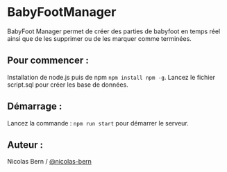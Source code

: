 # BabyFootManager


BabyFoot Manager permet de créer des parties de babyfoot en temps réel ainsi que de les supprimer ou de les marquer comme terminées.


## Pour commencer :

Installation de node.js puis de npm ``npm install npm -g``.
Lancez le fichier script.sql pour créer les base de données.


## Démarrage :

Lancez la commande : ``npm run start`` pour démarrer le serveur.





## Auteur :

Nicolas Bern / [@nicolas-bern](https://github.com/nicolas-bern)
